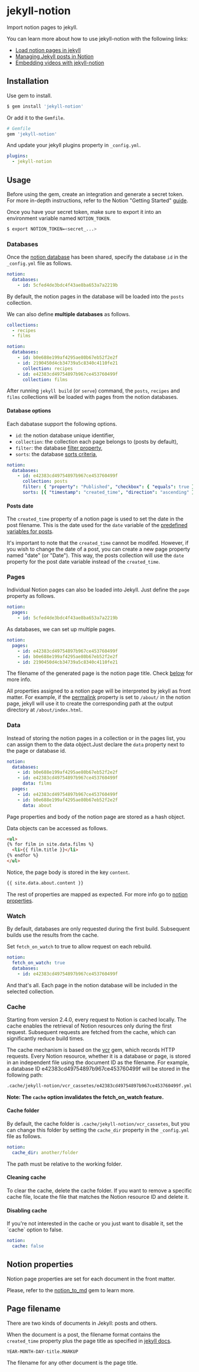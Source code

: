 # jekyll-notion

Import notion pages to jekyll.

You can learn more about how to use jekyll-notion with the following links:

* [Load notion pages in jekyll](https://enrq.me/dev/2022/03/20/load-notion-pages-in-jekyll/)
* [Managing Jekyll posts in Notion](https://enrq.me/dev/2022/03/24/managing-jekyll-posts-in-notion/)
* [Embedding videos with jekyll-notion](https://enrq.me/dev/2023/03/31/embedding-videos-with-jekyll-notion/)

## Installation

Use gem to install.
```bash
$ gem install 'jekyll-notion'
```

Or add it to the `Gemfile`.
```ruby
# Gemfile
gem 'jekyll-notion'
```

And update your jekyll plugins property in `_config.yml`.

```yml
plugins:
  - jekyll-notion
```

## Usage

Before using the gem, create an integration and generate a secret token. For more in-depth instructions, refer to the Notion "Getting Started" [guide](https://developers.notion.com/docs/getting-started).

Once you have your secret token, make sure to export it into an environment variable named `NOTION_TOKEN`.

```bash
$ export NOTION_TOKEN=<secret_...>
```

### Databases

Once the [notion database](https://developers.notion.com/docs/working-with-databases) has been shared, specify the database `id` in the `_config.yml` file as follows.

```yml
notion:
  databases:
    - id: 5cfed4de3bdc4f43ae8ba653a7a2219b
```

By default, the notion pages in the database will be loaded into the `posts` collection.

We can also define __multiple databases__ as follows.

```yml
collections:
  - recipes
  - films

notion:
  databases:
    - id: b0e688e199af4295ae80b67eb52f2e2f
    - id: 2190450d4cb34739a5c8340c4110fe21
      collection: recipes
    - id: e42383cd49754897b967ce453760499f 
      collection: films
```

After running `jekyll build` (or `serve`) command, the `posts`, `recipes` and `films` collections will be loaded with pages from the notion databases. 

#### Database options

Each dabatase support the following options.

* `id`: the notion database unique identifier,
* `collection`: the collection each page belongs to (posts by default),
* `filter`: the database [filter property](https://developers.notion.com/reference/post-database-query-filter),
* `sorts`: the database [sorts criteria](https://developers.notion.com/reference/post-database-query-sort),

```yml
notion:
  databases:
    - id: e42383cd49754897b967ce453760499f
      collection: posts
      filter: { "property": "Published", "checkbox": { "equals": true } }
      sorts: [{ "timestamp": "created_time", "direction": "ascending" }]
```

#### Posts date

The `created_time` property of a notion page is used to set the date in the post filename. This is the date used for the `date` variable of the [predefined variables for posts](https://jekyllrb.com/docs/front-matter/#predefined-variables-for-posts).

It's important to note that the `created_time` cannot be modifed. However, if you wish to change the date of a post, you can create a new page property named "date" (or "Date"). This way, the posts collection will use the `date` property for the post date variable instead of the `created_time`.

### Pages

Individual Notion pages can also be loaded into Jekyll. Just define the `page` property as follows.

```yml
notion:
  pages:
    - id: 5cfed4de3bdc4f43ae8ba653a7a2219b
```

As databases, we can set up multiple pages.

```yaml
notion:
  pages:
    - id: e42383cd49754897b967ce453760499f
    - id: b0e688e199af4295ae80b67eb52f2e2f
    - id: 2190450d4cb34739a5c8340c4110fe21
```

The filename of the generated page is the notion page title. Check [below](#page-filename) for more info.

All properties assigned to a notion page will be interpreted by jekyll as front matter. For example, if the [permalink](https://jekyllrb.com/docs/permalinks/#front-matter) property is set to `/about/` in the notion page, jekyll will use it to create the corresponding path at the output directory at `/about/index.html`.

### Data

Instead of storing the notion pages in a collection or in the pages list, you can assign them to the data object.Just declare the `data` property next to the page or database id.

```yml
notion:
  databases:
    - id: b0e688e199af4295ae80b67eb52f2e2f
    - id: e42383cd49754897b967ce453760499f
      data: films
  pages:
    - id: e42383cd49754897b967ce453760499f
    - id: b0e688e199af4295ae80b67eb52f2e2f
      data: about
```

Page properties and body of the notion page are stored as a hash object.

Data objects can be accessed as follows.

```html
<ul>
{% for film in site.data.films %}
  <li>{{ film.title }}</li>
{% endfor %}
</ul>
```

Notice, the page body is stored in the key `content`.

```html
{{ site.data.about.content }}
```

The rest of properties are mapped as expected. For more info go to [notion properties](#notion-properties).

### Watch

By default, databases are only requested during the first build. Subsequent builds use the results from the cache.

Set `fetch_on_watch` to true to allow request on each rebuild.

```yml
notion:
  fetch_on_watch: true
  databases:
    - id: e42383cd49754897b967ce453760499f
```

And that's all. Each page in the notion database will be included in the selected collection.

### Cache

Starting from version 2.4.0, every request to Notion is cached locally. The cache enables the retrieval of Notion resources only during the first request. Subsequent requests are fetched from the cache, which can significantly reduce build times.

The cache mechanism is based on the [vcr](https://github.com/vcr/vcr) gem, which records HTTP requests. Every Notion resource, whether it is a database or page, is stored in an independent file using the document ID as the filename. For example, a database ID e42383cd49754897b967ce453760499f will be stored in the following path:

```bash
.cache/jekyll-notion/vcr_cassetes/e42383cd49754897b967ce453760499f.yml
```

**Note: The `cache` option invalidates the fetch_on_watch feature.**

#### Cache folder

By default, the cache folder is `.cache/jekyll-notion/vcr_cassetes`, but you can change this folder by setting the `cache_dir` property in the `_config.yml` file as follows.

```yaml
notion:
  cache_dir: another/folder
```

The path must be relative to the working folder.

#### Cleaning cache

To clear the cache, delete the cache folder. If you want to remove a specific cache file, locate the file that matches the Notion resource ID and delete it.

#### Disabling cache

If you're not interested in the cache or you just want to disable it, set the ˋcache` option to false.

```yaml
notion:
  cache: false
```

## Notion properties

Notion page properties are set for each document in the front matter.

Please, refer to the [notion_to_md](https://github.com/emoriarty/notion_to_md/) gem to learn more.

## Page filename

There are two kinds of documents in Jekyll: posts and others.

When the document is a post, the filename format contains the `created_time` property plus the page title as specified in [jekyll docs](https://jekyllrb.com/docs/posts/#creating-posts).

```
YEAR-MONTH-DAY-title.MARKUP
```

The filename for any other document is the page title.
